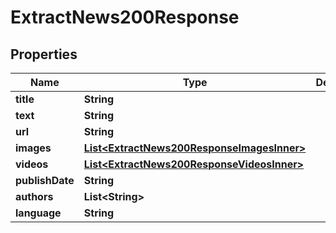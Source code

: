 

# ExtractNews200Response

## Properties

Name | Type | Description | Notes
------------ | ------------- | ------------- | -------------
**title** | **String** |  |  [optional]
**text** | **String** |  |  [optional]
**url** | **String** |  |  [optional]
**images** | [**List&lt;ExtractNews200ResponseImagesInner&gt;**](ExtractNews200ResponseImagesInner.md) |  |  [optional]
**videos** | [**List&lt;ExtractNews200ResponseVideosInner&gt;**](ExtractNews200ResponseVideosInner.md) |  |  [optional]
**publishDate** | **String** |  |  [optional]
**authors** | **List&lt;String&gt;** |  |  [optional]
**language** | **String** |  |  [optional]




